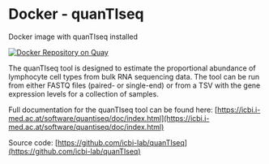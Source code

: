 # Docker - quanTIseq
Docker image with quanTIseq installed

[![Docker Repository on Quay](https://quay.io/repository/hdc-workflows/quantiseq/status "Docker Repository on Quay")](https://quay.io/repository/hdc-workflows/quantiseq)

The quanTIseq tool is designed to estimate the proportional abundance of
lymphocyte cell types from bulk RNA sequencing data. The tool can be run
from either FASTQ files (paired- or single-end) or from a TSV with the
gene expression levels for a collection of samples.

Full documentation for the quanTIseq tool can be found here:
[https://icbi.i-med.ac.at/software/quantiseq/doc/index.html](https://icbi.i-med.ac.at/software/quantiseq/doc/index.html)

Source code: [https://github.com/icbi-lab/quanTIseq](https://github.com/icbi-lab/quanTIseq)
